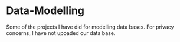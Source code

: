 # Data-Modelling

Some of the projects I have did for modelling data bases. For privacy concerns, I have not upoaded our data base.

